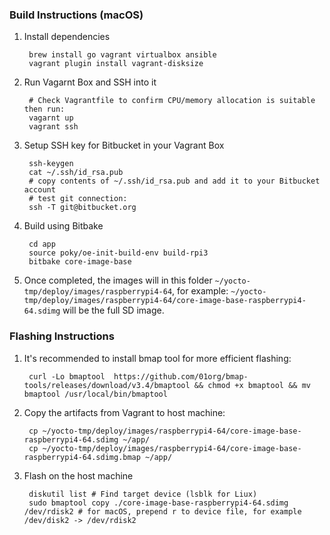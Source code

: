 ### Build Instructions (macOS)

1. Install dependencies

        brew install go vagrant virtualbox ansible
        vagrant plugin install vagrant-disksize

2. Run Vagarnt Box and SSH into it

        # Check Vagrantfile to confirm CPU/memory allocation is suitable then run:
        vagarnt up
        vagrant ssh

3. Setup SSH key for Bitbucket in your Vagrant Box

        ssh-keygen
        cat ~/.ssh/id_rsa.pub
        # copy contents of ~/.ssh/id_rsa.pub and add it to your Bitbucket account
        # test git connection:
        ssh -T git@bitbucket.org

4. Build using Bitbake

        cd app
        source poky/oe-init-build-env build-rpi3
        bitbake core-image-base

5. Once completed, the images will in this folder `~/yocto-tmp/deploy/images/raspberrypi4-64`, for example: `~/yocto-tmp/deploy/images/raspberrypi4-64/core-image-base-raspberrypi4-64.sdimg` will be the full SD image.


### Flashing Instructions
1. It's recommended to install bmap tool for more efficient flashing:

        curl -Lo bmaptool  https://github.com/01org/bmap-tools/releases/download/v3.4/bmaptool && chmod +x bmaptool && mv bmaptool /usr/local/bin/bmaptool

2. Copy the artifacts from Vagrant to host machine:

        cp ~/yocto-tmp/deploy/images/raspberrypi4-64/core-image-base-raspberrypi4-64.sdimg ~/app/
        cp ~/yocto-tmp/deploy/images/raspberrypi4-64/core-image-base-raspberrypi4-64.sdimg.bmap ~/app/


3. Flash on the host machine

        diskutil list # Find target device (lsblk for Liux)
        sudo bmaptool copy ./core-image-base-raspberrypi4-64.sdimg /dev/rdisk2 # for macOS, prepend r to device file, for example /dev/disk2 -> /dev/rdisk2
